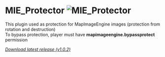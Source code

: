 # MIE_Protector ![MIE_Protector](https://poggit.pmmp.io/ci.badge/FaigerSYS/MapImageEngine/MIE_Protector)

This plugin used as protection for MapImageEngine images (protection from rotation and destruction)</br>
To bypass protection, player must have **mapimageengine.bypassprotect** permission

_[Download latest release (v1.0.2)](https://raw.githubusercontent.com/FaigerSYS/master/MapImageEngine/MIE_Protector/releases/MIE_Protector_v1.0.2.phar)_
